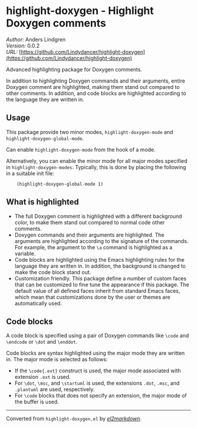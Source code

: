 # highlight-doxygen - Highlight Doxygen comments

*Author:* Anders Lindgren<br>
*Version:* 0.0.2<br>
*URL:* [https://github.com/Lindydancer/highlight-doxygen](https://github.com/Lindydancer/highlight-doxygen)<br>

Advanced highlighting package for Doxygen comments.

In addition to highlighting Doxygen commands and their arguments,
entire Doxygen comment are highlighted, making them stand out
compared to other comments.  In addition, and code blocks are
highlighted according to the language they are written in.

## Usage

This package provide two minor modes, `highlight-doxygen-mode` and
`highlight-doxygen-global-mode`.

Can enable `highlight-doxygen-mode` from the hook of a mode.

Alternatively, you can enable the minor mode for all major modes
specified in `highlight-doxygen-modes`.  Typically, this is done by
placing the following in a suitable init file:

        (highlight-doxygen-global-mode 1)

## What is highlighted

* The full Doxygen comment is highlighted with a different
  background color, to make them stand out compared to normal code
  other comments.
* Doxygen commands and their arguments are highlighted.  The
  arguments are highlighted according to the signature of the
  commands.  For example, the argument to the `\a` command is
  highlighted as a variable.
* Code blocks are highlighted using the Emacs highlighting rules
  for the language they are written in.  In addition, the
  background is changed to make the code block stand out.
* Customization friendly.  This package define a number of custom
  faces that can be customized to fine tune the appearance if this
  package.  The default value of all defined faces inherit from
  standard Emacs faces, which mean that customizations done by the
  user or themes are automatically used.

## Code blocks

A code block is specified using a pair of Doxygen commands like
`\code` and `\endcode` or `\dot` and `\enddot`.

Code blocks are syntax highlighted using the major mode they are
written in.  The major mode is selected as follows:

* If the `\code{.ext}` construct is used, the major mode associated
  with extension `.ext` is used.
* For `\dot`, `\msc`, and `\startuml` is used, the extensions
  `.dot`, `.msc`, and `.plantuml` are used, respectively.
* For `\code` blocks that does not specify an extension, the major
  mode of the buffer is used.


---
Converted from `highlight-doxygen.el` by [*el2markdown*](https://github.com/Lindydancer/el2markdown).
